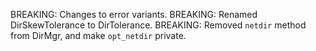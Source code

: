 BREAKING: Changes to error variants.
BREAKING: Renamed DirSkewTolerance to DirTolerance.
BREAKING: Removed `netdir` method from DirMgr, and make `opt_netdir` private.
